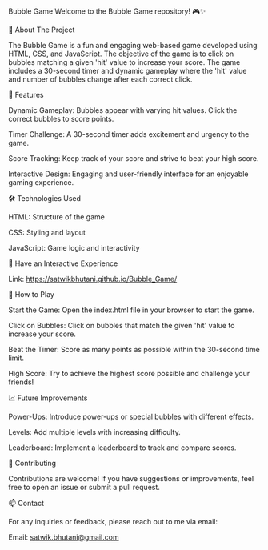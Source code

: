 Bubble Game
Welcome to the Bubble Game repository! 🎮✨


📖 About The Project

The Bubble Game is a fun and engaging web-based game developed using HTML, CSS, and JavaScript. The objective of the game is to click on bubbles matching a given 'hit' value to increase your score. The game includes a 30-second timer and dynamic gameplay where the 'hit' value and number of bubbles change after each correct click.


🎯 Features

Dynamic Gameplay: Bubbles appear with varying hit values. Click the correct bubbles to score points.

Timer Challenge: A 30-second timer adds excitement and urgency to the game.

Score Tracking: Keep track of your score and strive to beat your high score.

Interactive Design: Engaging and user-friendly interface for an enjoyable gaming experience.


🛠️ Technologies Used

HTML: Structure of the game

CSS: Styling and layout

JavaScript: Game logic and interactivity


🚀 Have an Interactive Experience

Link: https://satwikbhutani.github.io/Bubble_Game/


📝 How to Play

Start the Game: Open the index.html file in your browser to start the game.

Click on Bubbles: Click on bubbles that match the given 'hit' value to increase your score.

Beat the Timer: Score as many points as possible within the 30-second time limit.

High Score: Try to achieve the highest score possible and challenge your friends!


📈 Future Improvements

Power-Ups: Introduce power-ups or special bubbles with different effects.

Levels: Add multiple levels with increasing difficulty.

Leaderboard: Implement a leaderboard to track and compare scores.


🤝 Contributing

Contributions are welcome! If you have suggestions or improvements, feel free to open an issue or submit a pull request.


📫 Contact

For any inquiries or feedback, please reach out to me via email:

Email: satwik.bhutani@gmail.com
